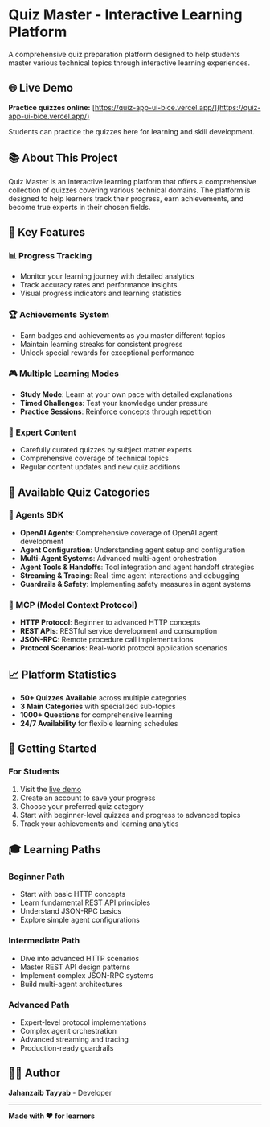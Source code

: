 # Quiz Master - Interactive Learning Platform

A comprehensive quiz preparation platform designed to help students master various technical topics through interactive learning experiences.

## 🌐 Live Demo

**Practice quizzes online:** [https://quiz-app-ui-bice.vercel.app/](https://quiz-app-ui-bice.vercel.app/)

Students can practice the quizzes here for learning and skill development.

## 📚 About This Project

Quiz Master is an interactive learning platform that offers a comprehensive collection of quizzes covering various technical domains. The platform is designed to help learners track their progress, earn achievements, and become true experts in their chosen fields.

## 🎯 Key Features

### 📊 Progress Tracking

- Monitor your learning journey with detailed analytics
- Track accuracy rates and performance insights
- Visual progress indicators and learning statistics

### 🏆 Achievements System

- Earn badges and achievements as you master different topics
- Maintain learning streaks for consistent progress
- Unlock special rewards for exceptional performance

### 🎮 Multiple Learning Modes

- **Study Mode**: Learn at your own pace with detailed explanations
- **Timed Challenges**: Test your knowledge under pressure
- **Practice Sessions**: Reinforce concepts through repetition

### 📖 Expert Content

- Carefully curated quizzes by subject matter experts
- Comprehensive coverage of technical topics
- Regular content updates and new quiz additions

## 📁 Available Quiz Categories

### 🤖 Agents SDK

- **OpenAI Agents**: Comprehensive coverage of OpenAI agent development
- **Agent Configuration**: Understanding agent setup and configuration
- **Multi-Agent Systems**: Advanced multi-agent orchestration
- **Agent Tools & Handoffs**: Tool integration and agent handoff strategies
- **Streaming & Tracing**: Real-time agent interactions and debugging
- **Guardrails & Safety**: Implementing safety measures in agent systems

### 🔗 MCP (Model Context Protocol)

- **HTTP Protocol**: Beginner to advanced HTTP concepts
- **REST APIs**: RESTful service development and consumption
- **JSON-RPC**: Remote procedure call implementations
- **Protocol Scenarios**: Real-world protocol application scenarios

## 📈 Platform Statistics

- **50+ Quizzes Available** across multiple categories
- **3 Main Categories** with specialized sub-topics
- **1000+ Questions** for comprehensive learning
- **24/7 Availability** for flexible learning schedules

## 🚀 Getting Started

### For Students

1. Visit the [live demo](https://quiz-app-ui-bice.vercel.app/)
2. Create an account to save your progress
3. Choose your preferred quiz category
4. Start with beginner-level quizzes and progress to advanced topics
5. Track your achievements and learning analytics

## 🎓 Learning Paths

### Beginner Path

- Start with basic HTTP concepts
- Learn fundamental REST API principles
- Understand JSON-RPC basics
- Explore simple agent configurations

### Intermediate Path

- Dive into advanced HTTP scenarios
- Master REST API design patterns
- Implement complex JSON-RPC systems
- Build multi-agent architectures

### Advanced Path

- Expert-level protocol implementations
- Complex agent orchestration
- Advanced streaming and tracing
- Production-ready guardrails

## 👨‍💻 Author

**Jahanzaib Tayyab** - Developer

---

**Made with ❤️ for learners**

